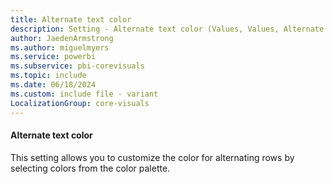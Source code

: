 ```yaml
---
title: Alternate text color
description: Setting - Alternate text color (Values, Values, Alternate Text color)
author: JaedenArmstrong
ms.author: miguelmyers
ms.service: powerbi
ms.subservice: pbi-corevisuals
ms.topic: include
ms.date: 06/18/2024
ms.custom: include file - variant
LocalizationGroup: core-visuals
---
```

#### Alternate text color

This setting allows you to customize the color for alternating rows by selecting colors from the color palette.
